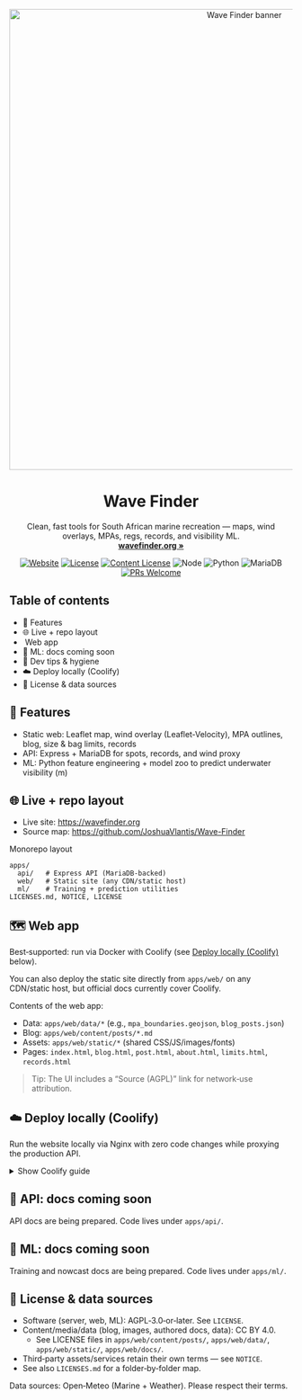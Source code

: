 <p align="center">
  <img src="apps/web/static/og-image.jpg" alt="Wave Finder banner" width="820" />
</p>

<h1 align="center">Wave Finder</h1>

<p align="center">
  Clean, fast tools for South African marine recreation — maps, wind overlays, MPAs, regs, records, and visibility ML.
  <br />
  <a href="https://wavefinder.org"><strong>wavefinder.org »</strong></a>
</p>

<p align="center">
  <a href="https://wavefinder.org"><img alt="Website" src="https://img.shields.io/badge/website-live-2ea043?logo=google-chrome" /></a>
  <a href="https://github.com/JoshuaVlantis/Wave-Finder/blob/main/LICENSE"><img alt="License" src="https://img.shields.io/badge/AGPL-3.0--or--later-0a7ea4" /></a>
  <a href="apps/web/content/posts/LICENSE"><img alt="Content License" src="https://img.shields.io/badge/Content-CC%20BY%204.0-7a5ea7" /></a>
  <img alt="Node" src="https://img.shields.io/badge/Node-%E2%89%A518-43853d?logo=node.js&logoColor=white" />
  <img alt="Python" src="https://img.shields.io/badge/Python-%E2%89%A53.10-3670A0?logo=python&logoColor=white" />
  <img alt="MariaDB" src="https://img.shields.io/badge/MariaDB-supported-003545?logo=mariadb" />
  <a href="https://github.com/JoshuaVlantis/Wave-Finder/issues"><img alt="PRs Welcome" src="https://img.shields.io/badge/PRs-welcome-ff9800" /></a>
</p>

## Table of contents

- 🚀 Features
- 🌐 Live + repo layout
- ️ Web app
- 🤖 ML: docs coming soon
- 🧰 Dev tips & hygiene
- ☁️ Deploy locally (Coolify)
- 📄 License & data sources

## 🚀 Features

- Static web: Leaflet map, wind overlay (Leaflet‑Velocity), MPA outlines, blog, size & bag limits, records
- API: Express + MariaDB for spots, records, and wind proxy
- ML: Python feature engineering + model zoo to predict underwater visibility (m)

## 🌐 Live + repo layout

- Live site: https://wavefinder.org
- Source map: https://github.com/JoshuaVlantis/Wave-Finder

Monorepo layout
```
apps/
  api/   # Express API (MariaDB-backed)
  web/   # Static site (any CDN/static host)
  ml/    # Training + prediction utilities
LICENSES.md, NOTICE, LICENSE
```

## 🗺️ Web app

Best‑supported: run via Docker with Coolify (see [Deploy locally (Coolify)](https://github.com/JoshuaVlantis/Wave-Finder?tab=readme-ov-file#%EF%B8%8F-deploy-locally-coolify) below).

You can also deploy the static site directly from `apps/web/` on any CDN/static host, but official docs currently cover Coolify.

Contents of the web app:
- Data: `apps/web/data/*` (e.g., `mpa_boundaries.geojson`, `blog_posts.json`)
- Blog: `apps/web/content/posts/*.md`
- Assets: `apps/web/static/*` (shared CSS/JS/images/fonts)
- Pages: `index.html`, `blog.html`, `post.html`, `about.html`, `limits.html`, `records.html`

> Tip: The UI includes a “Source (AGPL)” link for network‑use attribution.

## ☁️ Deploy locally (Coolify)

Run the website locally via Nginx with zero code changes while proxying the production API.

<details>
<summary>Show Coolify guide</summary>

Prereqs: Linux (Ubuntu/Debian), sudo.

1) Install Docker, Git, Coolify

```bash
sudo apt update && sudo apt upgrade -y
sudo apt install -y curl git ca-certificates
curl -fsSL https://get.docker.com | sudo bash
sudo usermod -aG docker $USER
curl -fsSL https://cdn.coollabs.io/coolify/install.sh | sudo bash
```

2) Fork + clone this repo

```bash
git clone https://github.com/<your-gh-username>/Wave-Finder.git
cd Wave-Finder
```

3) In Coolify: create a Project → Add Resource → Docker Image `nginx:alpine`

4) Networking: expose `80`, map host `18080:80`

5) Storage: add file mount `/etc/nginx/conf.d/default.conf` with this config:

```nginx
server {
  listen 80;
  server_name _;
  root /usr/share/nginx/web;
  index index.html;
  resolver 127.0.0.11 ipv6=off valid=10s;

  location = /api { return 301 /api/; }
  location ^~ /api/ {
    proxy_http_version 1.1;
    proxy_set_header Host api.wavefinder.org;
    proxy_ssl_server_name on;
    proxy_set_header X-Real-IP $remote_addr;
    proxy_set_header X-Forwarded-For $proxy_add_x_forwarded_for;
    proxy_set_header X-Forwarded-Proto $scheme;
    proxy_set_header X-Forwarded-Host $host;
    proxy_set_header Upgrade $http_upgrade;
    proxy_set_header Connection $connection_upgrade;
    proxy_pass https://api.wavefinder.org/;
    proxy_connect_timeout 5s; proxy_send_timeout 60s; proxy_read_timeout 60s; proxy_redirect off;
  }

  location / {
    sub_filter_once off;
    sub_filter_types text/html application/javascript;
    sub_filter "https://api.wavefinder.org" "/api";
    try_files $uri /index.html;
  }

  location ~* \.(js|css|png|jpg|jpeg|gif|svg|ico|woff2?)$ { expires 7d; access_log off; }
}

map $http_upgrade $connection_upgrade { default upgrade; '' close; }
```

6) Storage: add directory mount → host path to `apps/web` → container `/usr/share/nginx/web`

7) Deploy → open http://127.0.0.1:18080

Use your own API by changing `proxy_pass` to your API origin.

</details>

## 🤖 API: docs coming soon

API docs are being prepared. Code lives under `apps/api/`.

## 🤖 ML: docs coming soon

Training and nowcast docs are being prepared. Code lives under `apps/ml/`.

## 📄 License & data sources

- Software (server, web, ML): AGPL‑3.0‑or‑later. See `LICENSE`.
- Content/media/data (blog, images, authored docs, data): CC BY 4.0.
  - See LICENSE files in `apps/web/content/posts/`, `apps/web/data/`, `apps/web/static/`, `apps/web/docs/`.
- Third‑party assets/services retain their own terms — see `NOTICE`.
- See also `LICENSES.md` for a folder‑by‑folder map.

Data sources: Open‑Meteo (Marine + Weather). Please respect their terms.
